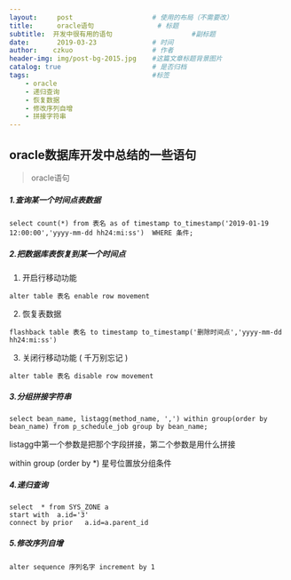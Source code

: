 ```yaml
---
layout:     post   				    # 使用的布局（不需要改）
title:      oracle语句 				# 标题 
subtitle:  开发中很有用的语句                    #副标题
date:       2019-03-23				# 时间
author:    czkuo					# 作者
header-img: img/post-bg-2015.jpg 	#这篇文章标题背景图片
catalog: true 						# 是否归档
tags:								#标签
    - oracle
    - 递归查询
    - 恢复数据
    - 修改序列自增
    - 拼接字符串
---
```


## oracle数据库开发中总结的一些语句
>oracle语句

##### 1.查询某一个时间点表数据

```
select count(*) from 表名 as of timestamp to_timestamp('2019-01-19 12:00:00','yyyy-mm-dd hh24:mi:ss')  WHERE 条件;
```
##### 2.把数据库表恢复到某一个时间点

1.  开启行移动功能 

```
alter table 表名 enable row movement

```
2. 恢复表数据

```
flashback table 表名 to timestamp to_timestamp('删除时间点','yyyy-mm-dd hh24:mi:ss')

```
3. 关闭行移动功能 ( 千万别忘记 )

```
alter table 表名 disable row movement

```

##### 3.分组拼接字符串

```
select bean_name, listagg(method_name, ',') within group(order by bean_name) from p_schedule_job group by bean_name; 

```

listagg中第一个参数是把那个字段拼接，第二个参数是用什么拼接

within group (order by  *) 星号位置放分组条件


##### 4.递归查询
```
select  * from SYS_ZONE a
start with  a.id='3'
connect by prior   a.id=a.parent_id 
```
##### 5.修改序列自增
```
alter sequence 序列名字 increment by 1
```
